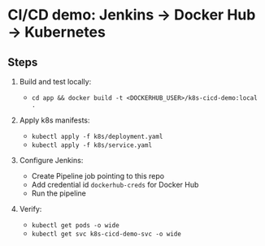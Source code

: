 # CI/CD demo: Jenkins -> Docker Hub -> Kubernetes

## Steps
1. Build and test locally:
   - `cd app && docker build -t <DOCKERHUB_USER>/k8s-cicd-demo:local .`

2. Apply k8s manifests:
   - `kubectl apply -f k8s/deployment.yaml`
   - `kubectl apply -f k8s/service.yaml`

3. Configure Jenkins:
   - Create Pipeline job pointing to this repo
   - Add credential id `dockerhub-creds` for Docker Hub
   - Run the pipeline

4. Verify:
   - `kubectl get pods -o wide`
   - `kubectl get svc k8s-cicd-demo-svc -o wide`
